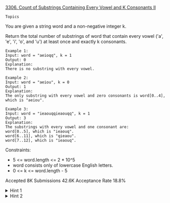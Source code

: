 [3306. Count of Substrings Containing Every Vowel and K Consonants II](https://leetcode.com/problems/count-of-substrings-containing-every-vowel-and-k-consonants-ii/)

`Topics`

You are given a string word and a non-negative integer k.

Return the total number of substrings of word that contain every vowel ('a', 'e', 'i', 'o', and 'u') at least once and exactly k consonants.

```
Example 1:
Input: word = "aeioqq", k = 1
Output: 0
Explanation:
There is no substring with every vowel.

Example 2:
Input: word = "aeiou", k = 0
Output: 1
Explanation:
The only substring with every vowel and zero consonants is word[0..4], which is "aeiou".

Example 3:
Input: word = "ieaouqqieaouqq", k = 1
Output: 3
Explanation:
The substrings with every vowel and one consonant are:
word[0..5], which is "ieaouq".
word[6..11], which is "qieaou".
word[7..12], which is "ieaouq".
```

Constraints:

- 5 <= word.length <= 2 * 10^5
- word consists only of lowercase English letters.
- 0 <= k <= word.length - 5

Accepted
8K
Submissions
42.6K
Acceptance Rate
18.8%

<details>
<summary>Hint 1</summary>

We can use sliding window and binary search.

</details>
<details>
<summary>Hint 2</summary>

For each index r, find the maximum l such that both conditions are satisfied using binary search.

</details>